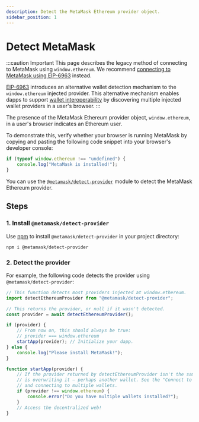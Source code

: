 ```yaml
---
description: Detect the MetaMask Ethereum provider object.
sidebar_position: 1
---
```


# Detect MetaMask

:::caution Important
This page describes the legacy method of connecting to MetaMask using `window.ethereum`.
We recommend [connecting to MetaMask using EIP-6963](index.md) instead.

[EIP-6963](https://eips.ethereum.org/EIPS/eip-6963) introduces an alternative wallet detection
mechanism to the `window.ethereum` injected provider.
This alternative mechanism enables dapps to support [wallet interoperability](../../concepts/wallet-interoperability.md)
by discovering multiple injected wallet providers in a user's browser.
:::

The presence of the MetaMask Ethereum provider object, `window.ethereum`, in a user's browser
indicates an Ethereum user.

To demonstrate this, verify whether your browser is running MetaMask by copying and pasting the following
code snippet into your browser's developer console:

```javascript
if (typeof window.ethereum !== "undefined") {
    console.log("MetaMask is installed!");
}
```

You can use the [`@metamask/detect-provider`](https://github.com/MetaMask/detect-provider) module to
detect the MetaMask Ethereum provider.

## Steps

### 1. Install `@metamask/detect-provider`

Use [npm](https://docs.npmjs.com/downloading-and-installing-node-js-and-npm) to install
`@metamask/detect-provider` in your project directory:

```bash
npm i @metamask/detect-provider
```

### 2. Detect the provider

For example, the following code detects the provider using `@metamask/detect-provider`:

```javascript
// This function detects most providers injected at window.ethereum.
import detectEthereumProvider from "@metamask/detect-provider";

// This returns the provider, or null if it wasn't detected.
const provider = await detectEthereumProvider();

if (provider) {
    // From now on, this should always be true:
    // provider === window.ethereum
    startApp(provider); // Initialize your dapp.
} else {
    console.log("Please install MetaMask!");
}

function startApp(provider) {
    // If the provider returned by detectEthereumProvider isn't the same as window.ethereum, something
    // is overwriting it – perhaps another wallet. See the "Connect to MetaMask" guide for detecting
    // and connecting to multiple wallets.
    if (provider !== window.ethereum) {
        console.error("Do you have multiple wallets installed?");
    }
    // Access the decentralized web!
}